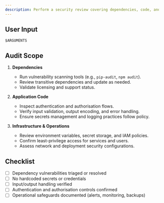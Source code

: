 ```yaml
---
description: Perform a security review covering dependencies, code, and infrastructure controls.
---
```


## User Input

```text
$ARGUMENTS
```

## Audit Scope

1. **Dependencies**
   - Run vulnerability scanning tools (e.g., `pip-audit`, `npm audit`).
   - Review transitive dependencies and update as needed.
   - Validate licensing and support status.

2. **Application Code**
   - Inspect authentication and authorisation flows.
   - Verify input validation, output encoding, and error handling.
   - Ensure secrets management and logging practices follow policy.

3. **Infrastructure & Operations**
   - Review environment variables, secret storage, and IAM policies.
   - Confirm least-privilege access for services and users.
   - Assess network and deployment security configurations.

## Checklist

- [ ] Dependency vulnerabilities triaged or resolved
- [ ] No hardcoded secrets or credentials
- [ ] Input/output handling verified
- [ ] Authentication and authorisation controls confirmed
- [ ] Operational safeguards documented (alerts, monitoring, backups)
